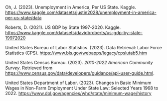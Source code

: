 Oh, J. (2023). Unemployment in America, Per US State. Kaggle. https://www.kaggle.com/datasets/justin2028/unemployment-in-america-per-us-state/data

Roberts, D. (2021). US GDP by State 1997-2020. Kaggle. https://www.kaggle.com/datasets/davidbroberts/us-gdp-by-state-19972020

United States Bureau of Labor Statistics. (2023). Data Retrieval: Labor Force Statistics (CPS). https://www.bls.gov/webapps/legacy/cpslutab5.htm

United States Census Bureau. (2023). *2010-2022 American Community Survey*. Retrieved from https://www.census.gov/data/developers/guidance/api-user-guide.html.

United States Department of Labor. (2023). Changes in Basic Minimum Wages in Non-Farm Employment Under State Law: Selected Years 1968 to 2022.
  https://www.dol.gov/agencies/whd/state/minimum-wage/history
